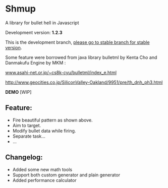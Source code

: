 # Shmup
A library for bullet hell in Javascript

Development version: **1.2.3**

This is the development branch, [please go to stable branch for stable version](https://github.com/Trung0246/Shmup/tree/stable-1.1.4).

Some feature were borrowed from java library bulletml by Kenta Cho and Danmakufu Engine by MKM :

www.asahi-net.or.jp/~cs8k-cyu/bulletml/index_e.html

http://www.geocities.co.jp/SiliconValley-Oakland/9951/pre/th_dnh_ph3.html

**DEMO** [WIP]

## Feature:
* Fire beautiful pattern as shown above.
* Aim to target.
* Modify bullet data while firing.
* Separate task...
* ...

## Changelog:
* Added some new math tools
* Support both custom generator and plain generator
* Added performance calculator
